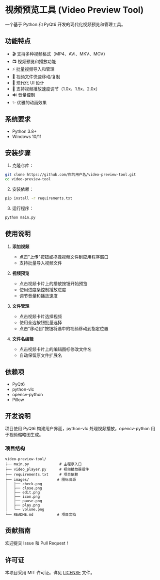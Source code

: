 # 视频预览工具 (Video Preview Tool)

一个基于 Python 和 PyQt6 开发的现代化视频预览和管理工具。

## 功能特点

- 🎬 支持多种视频格式（MP4、AVI、MKV、MOV）
- 📺 视频预览和播放功能
- ⚡ 批量视频导入和管理
- 🎯 视频文件快速移动/复制
- 🎨 现代化 UI 设计
- 🔄 支持视频播放速度调节（1.0x、1.5x、2.0x）
- 🔊 音量控制
- ✨ 优雅的动画效果

## 系统要求

- Python 3.8+
- Windows 10/11

## 安装步骤

1. 克隆仓库：
```bash
git clone https://github.com/你的用户名/video-preview-tool.git
cd video-preview-tool
```

2. 安装依赖：
```bash
pip install -r requirements.txt
```

3. 运行程序：
```bash
python main.py
```

## 使用说明

1. **添加视频**
   - 点击"上传"按钮或拖拽视频文件到应用程序窗口
   - 支持批量导入视频文件

2. **视频预览**
   - 点击视频卡片上的播放按钮开始预览
   - 使用进度条控制播放进度
   - 调节音量和播放速度

3. **文件管理**
   - 点击视频卡片选择视频
   - 使用全选按钮批量选择
   - 点击"移动到"按钮将选中的视频移动到指定位置

4. **文件名编辑**
   - 点击视频卡片上的编辑图标修改文件名
   - 自动保留原文件扩展名

## 依赖项

- PyQt6
- python-vlc
- opencv-python
- Pillow

## 开发说明

项目使用 PyQt6 构建用户界面，python-vlc 处理视频播放，opencv-python 用于视频缩略图生成。

### 项目结构

```
video-preview-tool/
├── main.py              # 主程序入口
├── video_player.py      # 视频播放器组件
├── requirements.txt     # 项目依赖
├── images/             # 图标资源
│   ├── check.png
│   ├── close.png
│   ├── edit.png
│   ├── icon.png
│   ├── pause.png
│   ├── play.png
│   └── volume.png
└── README.md           # 项目文档
```

## 贡献指南

欢迎提交 Issue 和 Pull Request！

## 许可证

本项目采用 MIT 许可证。详见 [LICENSE](LICENSE) 文件。